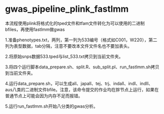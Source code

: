 # gwas_pipeline_plink_fastlmm

本流程使用plink将格式化的tped文件和tfam文件转化为可以使用的二进制bfiles，再使用fastlmm做gwas

1.准备phenotypes.txt，两列，第一列为533编号（格式如C001，W220），第二列为表型数据，tab分隔，注意不要改本文件文件名也不要加表头。

2.将原始snps数据533.tped与list_533.txt拷贝到当前文件夹。

3.将四个运行脚本data_prepare.sh、split.R、sub_split.pl、run_fastlmm.sh拷贝到当前文件夹。

4.运行data_prepare.sh，可以生成all、japall、tej、trj、indall、indI、indII、aus八类的二进制文件bfile。注意，该命令提交的作业均在胖节点上运行，如果在普通节点上可能会因为内存不足而报错。

5.运行run_fastlmm.sh开始八分类的gwas分析。
